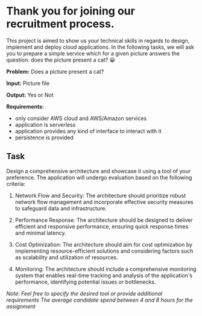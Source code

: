 # Thank you for joining our recruitment process.

This project is aimed to show us your technical skills in regards to design, implement and deploy cloud applications. In the following tasks, we will ask you to prepare a simple service which for a given picture answers the question: does the picture present a cat? 😀

**Problem:** Does a picture present a cat?

**Input:** Picture file

**Output:** Yes or Not

**Requirements:**

* only consider AWS cloud and AWS/Amazon services
* application is serverless
* application provides any kind of interface to interact with it
* persistence is provided


## Task 

Design a comprehensive architecture and showcase it using a tool of your preference. The application will undergo evaluation based on the following criteria:

1. Network Flow and Security: The architecture should prioritize robust network flow management and incorporate effective security measures to safeguard data and infrastructure.

2. Performance Response: The architecture should be designed to deliver efficient and responsive performance, ensuring quick response times and minimal latency.

3. Cost Optimization: The architecture should aim for cost optimization by implementing resource-efficient solutions and considering factors such as scalability and utilization of resources.

4. Monitoring: The architecture should include a comprehensive monitoring system that enables real-time tracking and analysis of the application's performance, identifying potential issues or bottlenecks.


*Note: 
Feel free to specify the desired tool or provide additional requirements
The average candidate spend between 4 and 8 hours for the assignment*